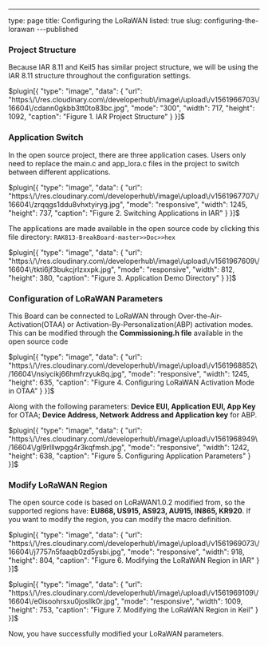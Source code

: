 ---
type: page
title: Configuring the LoRaWAN
listed: true
slug: configuring-the-lorawan
---published

### Project Structure

Because IAR 8.11 and Keil5 has similar project structure, we will be using the IAR 8.11 structure throughout the configuration settings.

$plugin[{
    "type": "image",
    "data": {
        "url": "https:\/\/res.cloudinary.com\/developerhub\/image\/upload\/v1561966703\/16604\/cdann0gkbb3tt0to83bc.jpg",
        "mode": "300",
        "width": 717,
        "height": 1092,
        "caption": "Figure 1. IAR Project Structure"
    }
}]$

### Application Switch

In the open source project, there are three application cases. Users only need to replace
the main.c and app_lora.c files in the project to switch between different applications. 

$plugin[{
    "type": "image",
    "data": {
        "url": "https:\/\/res.cloudinary.com\/developerhub\/image\/upload\/v1561967707\/16604\/zrqqgs1ddu8vhxtyiryg.jpg",
        "mode": "responsive",
        "width": 1245,
        "height": 737,
        "caption": "Figure 2. Switching Applications in IAR"
    }
}]$

The applications are made available in the open source code by clicking this file directory: `RAK813-BreakBoard-master>>Doc>>hex`

$plugin[{
    "type": "image",
    "data": {
        "url": "https:\/\/res.cloudinary.com\/developerhub\/image\/upload\/v1561967609\/16604\/tkti6jf3bukcjrlzxxpk.jpg",
        "mode": "responsive",
        "width": 812,
        "height": 380,
        "caption": "Figure 3. Application Demo Directory"
    }
}]$

### Configuration of LoRaWAN Parameters

This Board can be connected to LoRaWAN through Over-the-Air-Activation(OTAA) or Activation-By-Personalization(ABP) activation modes. This can be modified through the **Commissioning.h file** available in the open source code

$plugin[{
    "type": "image",
    "data": {
        "url": "https:\/\/res.cloudinary.com\/developerhub\/image\/upload\/v1561968852\/16604\/nsiycikj66hmfrzyuk8q.jpg",
        "mode": "responsive",
        "width": 1245,
        "height": 635,
        "caption": "Figure 4. Configuring LoRaWAN Activation Mode in OTAA"
    }
}]$

Along with the following parameters: **Device EUI, Application EUI, App Key** for OTAA; **Device Address, Network Address and Application key** for ABP.

$plugin[{
    "type": "image",
    "data": {
        "url": "https:\/\/res.cloudinary.com\/developerhub\/image\/upload\/v1561968949\/16604\/gl9rlllwpgg4r3kqfmsh.jpg",
        "mode": "responsive",
        "width": 1242,
        "height": 638,
        "caption": "Figure 5. Configuring Application Parameters"
    }
}]$

### Modify LoRaWAN Region

The open source code is based on LoRaWAN1.0.2 modified from, so the supported
regions have: **EU868, US915, AS923, AU915, IN865, KR920**. If you want to modify the
region, you can modify the macro definition.

$plugin[{
    "type": "image",
    "data": {
        "url": "https:\/\/res.cloudinary.com\/developerhub\/image\/upload\/v1561969073\/16604\/j7757n5faaqb0zd5ysbi.jpg",
        "mode": "responsive",
        "width": 918,
        "height": 804,
        "caption": "Figure 6. Modifying the LoRaWAN Region in IAR"
    }
}]$

$plugin[{
    "type": "image",
    "data": {
        "url": "https:\/\/res.cloudinary.com\/developerhub\/image\/upload\/v1561969109\/16604\/e0isoohrsxu0josllk0r.jpg",
        "mode": "responsive",
        "width": 1009,
        "height": 753,
        "caption": "Figure 7. Modifying the LoRaWAN Region in Keil"
    }
}]$

Now, you have successfully modified your LoRaWAN parameters.

